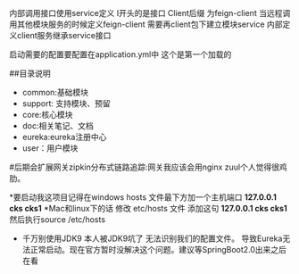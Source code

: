 内部调用接口使用service定义  I开头的是接口 Client后缀 为feign-client 
当远程调用其他模块服务的时候定义feign-client 需要再client包下建立模块service  内部定义client服务继承service接口

启动需要的配置要配置在application.yml中 这个是第一个加载的


##目录说明
* common:基础模块 
* support: 支持模块、预留
* core:核心模块  
* doc:相关笔记、文档
* eureka:eureka注册中心
* user：用户模块 

#后期会扩展网关zipkin分布式链路追踪:网关我应该会用nginx zuul个人觉得很鸡肋。

*要启动我这项目记得在windows hosts 文件最下方加一个主机端口     **127.0.0.1 cks cks1**
*Mac和linux下的话 修改 etc/hosts 文件  添加这句  **127.0.0.1 cks cks1** 然后执行source /etc/hosts

- 千万别使用JDK9 本人被JDK9坑了  无法识别我们的配置文件。 导致Eureka无法正常启动。现在官方暂时没解决这个问题。建议等SpringBoot2.0出来之后在看
